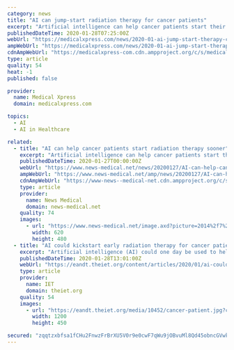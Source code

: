 ```yaml
---
category: news
title: "AI can jump-start radiation therapy for cancer patients"
excerpt: "Artificial intelligence can help cancer patients start their radiation therapy sooner—and thereby decrease the odds of the cancer spreading—by instantly translating complex clinical data into ..."
publishedDateTime: 2020-01-28T07:25:00Z
webUrl: "https://medicalxpress.com/news/2020-01-ai-jump-start-therapy-cancer-patients.html"
ampWebUrl: "https://medicalxpress.com/news/2020-01-ai-jump-start-therapy-cancer-patients.amp"
cdnAmpWebUrl: "https://medicalxpress-com.cdn.ampproject.org/c/s/medicalxpress.com/news/2020-01-ai-jump-start-therapy-cancer-patients.amp"
type: article
quality: 54
heat: -1
published: false

provider:
  name: Medical Xpress
  domain: medicalxpress.com

topics:
  - AI
  - AI in Healthcare

related:
  - title: "AI can help cancer patients start radiation therapy sooner"
    excerpt: "Artificial intelligence can help cancer patients start their radiation therapy sooner - and thereby decrease the odds of the cancer spreading - by instantly translating complex clinical data into ..."
    publishedDateTime: 2020-01-27T00:00:00Z
    webUrl: "https://www.news-medical.net/news/20200127/AI-can-help-cancer-patients-start-radiation-therapy-sooner.aspx"
    ampWebUrl: "https://www.news-medical.net/amp/news/20200127/AI-can-help-cancer-patients-start-radiation-therapy-sooner.aspx"
    cdnAmpWebUrl: "https://www-news--medical-net.cdn.ampproject.org/c/s/www.news-medical.net/amp/news/20200127/AI-can-help-cancer-patients-start-radiation-therapy-sooner.aspx"
    type: article
    provider:
      name: News Medical
      domain: news-medical.net
    quality: 74
    images:
      - url: "https://www.news-medical.net/image.axd?picture=2014%2f7%2fRadiation_Therapy-620x480.jpg"
        width: 620
        height: 480
  - title: "AI could kickstart early radiation therapy for cancer patients"
    excerpt: "Artificial intelligence (AI) could one day be used to help cancer patients start their radiation therapy sooner, thereby decreasing the odds of the cancer spreading, by instantly translating complex clinical data into an optimal plan of attack. Typically ..."
    publishedDateTime: 2020-01-28T13:01:00Z
    webUrl: "https://eandt.theiet.org/content/articles/2020/01/ai-could-kickstart-early-radiation-therapy-for-cancer-patients/"
    type: article
    provider:
      name: IET
      domain: theiet.org
    quality: 54
    images:
      - url: "https://eandt.theiet.org/media/10452/cancer-patient.jpg?crop=0,0.014583333333333332,0,0.49322916666666672&cropmode=percentage&width=1200&height=450&rnd=132246806200000000"
        width: 1200
        height: 450

secured: "zqqtzxbfsa1fCHu2FnwzFrBrXU5V0r9e0cwF7qWu9jOBvuMl8Qd45obncGVwku6VBAHVROmql0CTUjXA2ZYLhVOckINSbLcR5PrvrniAwFD2gc933fgh4mspxXsVZOyKNrrfO9NbkbdLCnZkTEk3AcLvBq6xwHbNTrjN87+sFJR0aF7AM6ttDGrhBd2JCp5FFrJ5UauKuQyI2JlK+8IM6XdGvbLAiegB/5r4/ytq+9y942jpCMpJCmX5gXcnKf5fgGG8j4AfeCNVKJQK6IdiB19T9fd94Nv17WkMPj6zixXg5CguXmdFw1ljEWdVegTo;LXs+Wi0TLOgw7qV/OdUvxg=="
---
```


